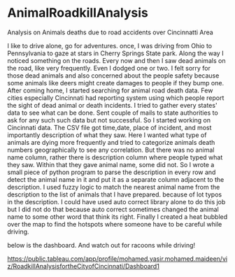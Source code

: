 # AnimalRoadkillAnalysis
Analysis on Animals deaths due to road accidents over Cincinnatti Area

I like to drive alone, go for adventures. once, I was driving from Ohio to Pennsylvania to gaze at stars in Cherry Springs State park. 
Along the way I noticed something on the roads. Every now and then I saw dead animals on the road, like very frequently. Even I dodged one or two. 
I felt sorry for those dead animals and also concerned about the people safety because some animals like deers might create damages to people if they bump one.
After coming home, I started searching for animal road death data. Few cities especially Cincinnati had reporting system using which people report the sight of dead animal or death incidents.
I tried to gather every states' data to see what can be done. Sent couple of mails to state authorities to ask for any such such data but not successful.
So I started working on Cincinnati data. The CSV file got time,date, place of incident, and most importantly description of what they saw.
Here I wanted what type of animals are dying more frequently and tried to categorize animals death numbers geographically to see any correlation.
But there was no animal name column, rather there is description column where people typed what they saw. Within that they gave animal name, some did not. 
So I wrote a small piece of python program to parse the description in every row and detect the animal name in it and put it as a separate column adjacent to the description. 
I used fuzzy logic to match the nearest animal name from the description to the list of animals that I have prepared. because of lot typos in the description. 
I could have used auto correct library alone to do this job but I did not do that because auto correct sometimes changed the animal name to some other word that think its right. 
Finally I created a heat bubbled over the map to find the hotspots where someone have to be careful while driving.

below is the dashboard. And watch out for racoons while driving!


https://public.tableau.com/app/profile/mohamed.yasir.mohamed.maideen/viz/RoadkillAnalysisfortheCityofCincinnati/Dashboard1
